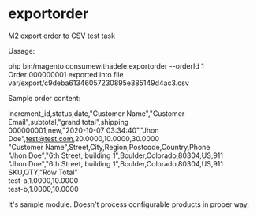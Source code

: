 # exportorder
M2 export order to CSV test task 

Ussage:

php bin/magento consumewithadele:exportorder --orderId 1  
Order 000000001 exported into file var/export/c9deba61346057230895e385149d4ac3.csv

Sample order content:

increment_id,status,date,"Customer Name","Customer Email",subtotal,"grand total",shipping  
000000001,new,"2020-10-07 03:34:40","Jhon Doe",test@test.com,20.0000,10.0000,30.0000  
"Customer Name",Street,City,Region,Postcode,Country,Phone  
"Jhon Doe","6th Street, building 1",Boulder,Colorado,80304,US,911  
"Jhon Doe","6th Street, building 1",Boulder,Colorado,80304,US,911  
SKU,QTY,"Row Total"  
test-a,1.0000,10.0000  
test-b,1.0000,10.0000  


It's sample module. Doesn't process configurable products in proper way.




